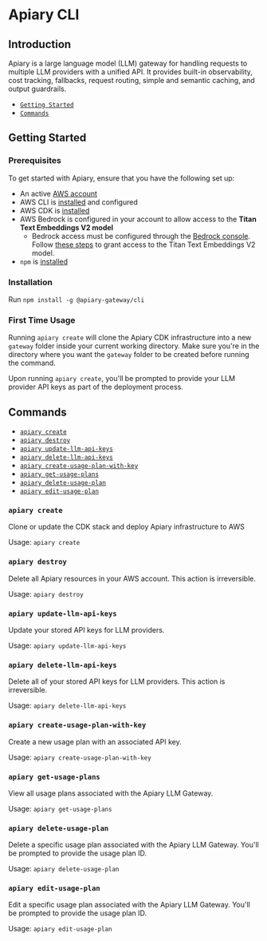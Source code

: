 
# Apiary CLI

## Introduction

Apiary is a large language model (LLM) gateway for handling requests to multiple
LLM providers with a unified API. It provides built-in observability, cost tracking, 
fallbacks, request routing, simple and semantic caching, and output guardrails.

* [`Getting Started`](#getting-started)
* [`Commands`](#commands)

## Getting Started

### Prerequisites

To get started with Apiary, ensure that you have the following set up:
* An active [AWS account](https://aws.amazon.com/account/)
* AWS CLI is [installed](https://docs.aws.amazon.com/cli/latest/userguide/getting-started-install.html) and configured
* AWS CDK is [installed](https://docs.aws.amazon.com/cdk/v2/guide/getting_started.html)
* AWS Bedrock is configured in your account to allow access to the **Titan Text Embeddings V2 model**
  * Bedrock access must be configured through the [Bedrock console](https://console.aws.amazon.com/bedrock/). Follow [these steps](https://docs.aws.amazon.com/bedrock/latest/userguide/model-access-modify.html) to grant access to the Titan Text Embeddings V2 model.
* `npm` is [installed](https://docs.npmjs.com/cli/v10/commands/npm-install)

### Installation

Run `npm install -g @apiary-gateway/cli`

### First Time Usage

Running `apiary create` will clone the Apiary CDK infrastructure into a new `gateway` folder inside your current working directory. Make sure you're in the directory where you want the `gateway` folder to be created before running the command.

Upon running `apiary create`, you'll be prompted to provide your LLM provider API
keys as part of the deployment process.

## Commands

- [`apiary create`](#apiary-create)
- [`apiary destroy`](#apiary-destroy)
- [`apiary update-llm-api-keys`](#apiary-update-llm-api-keys)
- [`apiary delete-llm-api-keys`](#apiary-delete-llm-api-keys)
- [`apiary create-usage-plan-with-key`](#apiary-create-usage-plan-with-key)
- [`apiary get-usage-plans`](#apiary-get-usage-plans)
- [`apiary delete-usage-plan`](#apiary-delete-usage-plan)
- [`apiary edit-usage-plan`](#apiary-edit-usage-plan)

### `apiary create`

Clone or update the CDK stack and deploy Apiary infrastructure to AWS

Usage: `apiary create`

### `apiary destroy`

Delete all Apiary resources in your AWS account. This action is irreversible.

Usage: `apiary destroy`

### `apiary update-llm-api-keys`

Update your stored API keys for LLM providers.

Usage: `apiary update-llm-api-keys`

### `apiary delete-llm-api-keys`

Delete all of your stored API keys for LLM providers. This action is irreversible.

Usage: `apiary delete-llm-api-keys`

### `apiary create-usage-plan-with-key`

Create a new usage plan with an associated API key.

Usage: `apiary create-usage-plan-with-key`

### `apiary get-usage-plans`

View all usage plans associated with the Apiary LLM Gateway.

Usage: `apiary get-usage-plans`

### `apiary delete-usage-plan`

Delete a specific usage plan associated with the Apiary LLM Gateway. You'll be 
prompted to provide the usage plan ID.

Usage: `apiary delete-usage-plan`

### `apiary edit-usage-plan`

Edit a specific usage plan associated with the Apiary LLM Gateway. You'll be 
prompted to provide the usage plan ID.

Usage: `apiary edit-usage-plan`
